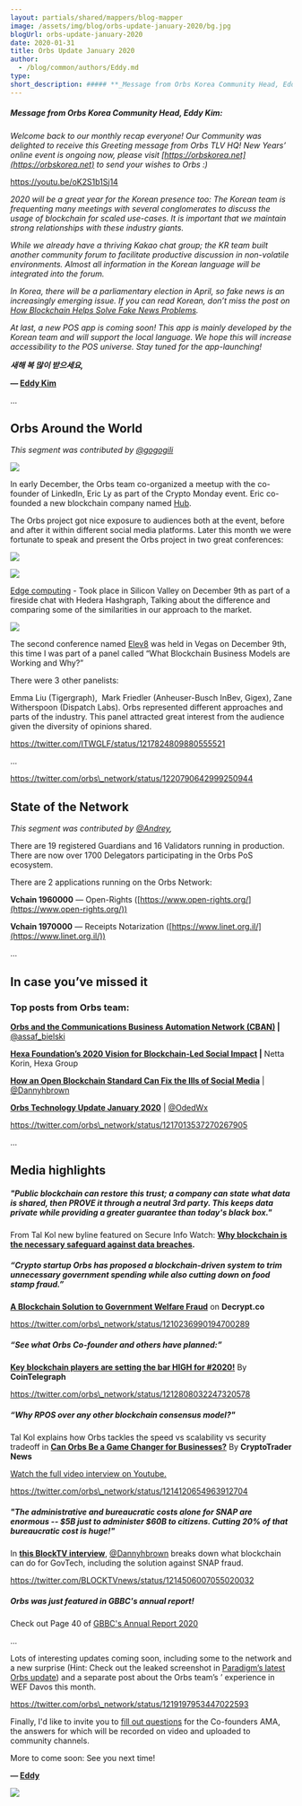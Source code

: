 ```yaml
---
layout: partials/shared/mappers/blog-mapper
image: /assets/img/blog/orbs-update-january-2020/bg.jpg
blogUrl: orbs-update-january-2020
date: 2020-01-31
title: Orbs Update January 2020
author:
  - /blog/common/authors/Eddy.md
type:
short_description: ##### **_Message from Orbs Korea Community Head, Eddy Kim:_**
---
```


##### **_Message from Orbs Korea Community Head, Eddy Kim:_**

_Welcome back to our monthly recap everyone! Our Community was delighted to receive this Greeting message from Orbs TLV HQ! New Years’ online event is ongoing now, please visit [https://orbskorea.net](https://orbskorea.net) to send your wishes to Orbs :)_

https://youtu.be/oK2S1b1Sj14

_2020 will be a great year for the Korean presence too: The Korean team is frequenting many meetings with several conglomerates to discuss the usage of blockchain for scaled use-cases. It is important that we maintain strong relationships with these industry giants._

_While we already have a thriving Kakao chat group; the KR team built another community forum to facilitate productive discussion in non-volatile environments. Almost all information in the Korean language will be integrated into the forum._

_In Korea, there will be a parliamentary election in April, so fake news is an increasingly emerging issue. If you can read Korean, don’t miss the post on [How Blockchain Helps Solve Fake News Problems](https://link.medium.com/aemYg60yB3)._

_At last, a new POS app is coming soon! This app is mainly developed by the Korean team and will support the local language. We hope this will increase accessibility to the POS universe. Stay tuned for the app-launching!_

_**새해 복 많이 받으세요,**_

**⁠— [Eddy Kim](https://www.linkedin.com/in/eddy-kim-340376151/)**

...

## Orbs Around the World

_This segment was contributed by_ [_@gogogili_](https://twitter.com/gogogili)

![](/assets/img/blog/orbs-update-january-2020/eric-ly.jpg)

In early December, the Orbs team co-organized a meetup with the co-founder of LinkedIn, Eric Ly as part of the Crypto Monday event. Eric co-founded a new blockchain company named [Hub](https://joinhub.com/).

The Orbs project got nice exposure to audiences both at the event, before and after it within different social media platforms. Later this month we were fortunate to speak and present the Orbs project in two great conferences:

![](/assets/img/blog/orbs-update-january-2020/edge-2.jpg)

![](/assets/img/blog/orbs-update-january-2020/edge.jpg)

[Edge computing](https://www.edgecomputingworld.com/agenda/) - Took place in Silicon Valley on December 9th as part of a fireside chat with Hedera Hashgraph, Talking about the difference and comparing some of the similarities in our approach to the market.

![](/assets/img/blog/orbs-update-january-2020/elev8.jpg)

The second conference named [Elev8](https://www.elev8con.com/agenda/) was held in Vegas on December 9th, this time I was part of a panel called “What Blockchain Business Models are Working and Why?”

There were 3 other panelists:

Emma Liu (Tigergraph),  Mark Friedler (Anheuser-Busch InBev, Gigex), Zane Witherspoon (Dispatch Labs). Orbs represented different approaches and parts of the industry. This panel attracted great interest from the audience given the diversity of opinions shared.

https://twitter.com/ITWGLF/status/1217824809880555521

...

https://twitter.com/orbs\_network/status/1220790642999250944

## State of the Network

_This segment was contributed by_ [_@Andrey_](https://community.orbs.network/u/andrey/summary)_,_

There are 19 registered Guardians and 16 Validators running in production. There are now over 1700 Delegators participating in the Orbs PoS ecosystem.

There are 2 applications running on the Orbs Network:

**Vchain 1960000** — Open-Rights ([https://www.open-rights.org/](https://www.open-rights.org/))

**Vchain 1970000** — Receipts Notarization ([https://www.linet.org.il/](https://www.linet.org.il/))

...

## In case you’ve missed it

### Top posts from Orbs team:

**[Orbs and the Communications Business Automation Network (CBAN)](https://www.orbs.com/orbs-and-cban/) |** [@assaf_bielski](https://community.orbs.network/u/assaf_bielski/summary)

**[Hexa Foundation’s 2020 Vision for Blockchain-Led Social Impact](https://www.orbs.com/hexa-foundations-2020-vision-for-blockchain-led-social-impact/) |** Netta Korin, Hexa Group

**[How an Open Blockchain Standard Can Fix the Ills of Social Media](https://www.orbs.com/blockchain-standard-to-fix-social-media-ills/)** | [@Dannyhbrown](https://twitter.com/Dannyhbrown)

**[Orbs Technology Update January 2020](https://www.orbs.com/orbs-technology-update-january-2020/)** | [@OdedWx](https://github.com/OdedWx)

https://twitter.com/orbs\_network/status/1217013537270267905

...

## Media highlights

##### _"Public blockchain can restore this trust; a company can state what data is shared, then PROVE it through a neutral 3rd party. This keeps data private while providing a greater guarantee than today's black box."_

From Tal Kol new byline featured on Secure Info Watch: [**Why blockchain is the necessary safeguard against data breaches**](https://www.securityinfowatch.com/cybersecurity/article/21122947/why-blockchain-is-the-necessary-safeguard-against-data-breaches)**.**

##### _“Crypto startup Orbs has proposed a blockchain-driven system to trim unnecessary government spending while also cutting down on food stamp fraud.”_

[**A Blockchain Solution to Government Welfare Fraud**](https://decrypt.co/12690/blockchain-solution-to-government-welfare-fraud-snap) on **Decrypt.co**

https://twitter.com/orbs\_network/status/1210236990194700289

##### _“See what Orbs Co-founder and others have planned:”_

[**Key blockchain players are setting the bar HIGH for #2020!**](https://cointelegraph.com/news/key-players-in-crypto-and-blockchain-share-their-new-years-wish-for-2020) By **CoinTelegraph**

https://twitter.com/orbs\_network/status/1212808032247320578

##### _“Why RPOS over any other blockchain consensus model?"_

Tal Kol explains how Orbs tackles the speed vs scalability vs security tradeoff in [**Can Orbs Be a Game Changer for Businesses?**](https://cryptotradernews.com/insights/can-orbs-be-a-game-changer-for-businesses/) By **CryptoTrader News**

[Watch the full video interview on Youtube.](https://youtu.be/y6Nbp3BFMjg)

https://twitter.com/orbs\_network/status/1214120654963912704

##### _"The administrative and bureaucratic costs alone for SNAP are enormous -- $5B just to administer $60B to citizens. Cutting 20% of that bureaucratic cost is huge!"_

In [**this BlockTV interview**](http://ow.ly/VUr750xOUnb), [@Dannyhbrown](https://twitter.com/Dannyhbrown) breaks down what blockchain can do for GovTech, including the solution against SNAP fraud.

https://twitter.com/BLOCKTVnews/status/1214506007055020032

##### Orbs was just featured in GBBC's annual report!

Check out Page 40 of [GBBC's Annual Report 2020](https://gbbcouncil.org/wp-content/uploads/2020/01/GBBC-2020-Annual-Report.pdf)

...

Lots of interesting updates coming soon, including some to the network and a new surprise (Hint: Check out the leaked screenshot in [Paradigm’s latest Orbs update](https://medium.com/paradigm-fund/orbs-community-migration-and-improvements-two-successful-application-deployments-orbs-f01d0fd785ce)) and a separate post about the Orbs team’s ’ experience in WEF Davos this month.

https://twitter.com/orbs\_network/status/1219197953447022593

Finally, I'd like to invite you to [fill out questions](https://forms.gle/PGaWVhWnL9pcJSaHA) for the Co-founders AMA, the answers for which will be recorded on video and uploaded to community channels.

More to come soon: See you next time!

**⁠— [Eddy](https://www.linkedin.com/in/eddy-kim-340376151/)**

![](/assets/img/blog/orbs-update-january-2020/photo_2020-01-31_15-54-05.jpg)

